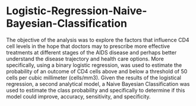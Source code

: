 # Logistic-Regression-Naive-Bayesian-Classification
The objective of the analysis was to explore the factors that influence CD4 cell levels in the hope that doctors may to prescribe more effective treatments at different stages of the AIDS disease and perhaps better understand the disease trajectory and health care options. More specifically, using a binary logistic regression, was used to estimate the probability of an outcome of CD4 cells above and below a threshold of 50 cells per cubic millimeter (cells/mm3).  Given the results of the logistical regression, a second analytical model, a Naive Bayesian Classification was used to estimate the class probability and specifically to determine if this model could improve, accuracy, sensitivity, and specificity. 

